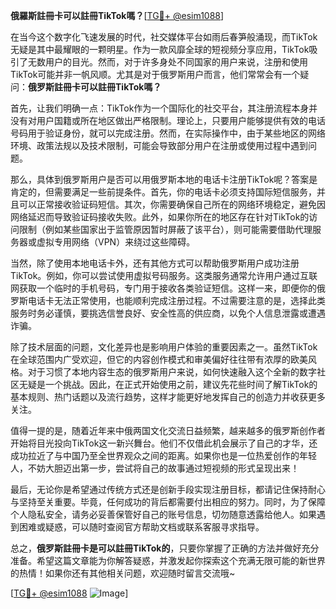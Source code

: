 **俄羅斯註冊卡可以註冊TikTok嗎？**[[TG💪+ @esim1088](https://t.me/s/esim1088)]

在当今这个数字化飞速发展的时代，社交媒体平台如雨后春笋般涌现，而TikTok无疑是其中最耀眼的一颗明星。作为一款风靡全球的短视频分享应用，TikTok吸引了无数用户的目光。然而，对于许多身处不同国家的用户来说，注册和使用TikTok可能并非一帆风顺。尤其是对于俄罗斯用户而言，他们常常会有一个疑问：**俄罗斯註冊卡可以註冊TikTok嗎？**

首先，让我们明确一点：TikTok作为一个国际化的社交平台，其注册流程本身并没有对用户国籍或所在地区做出严格限制。理论上，只要用户能够提供有效的电话号码用于验证身份，就可以完成注册。然而，在实际操作中，由于某些地区的网络环境、政策法规以及技术限制，可能会导致部分用户在注册或使用过程中遇到问题。

那么，具体到俄罗斯用户是否可以用俄罗斯本地的电话卡注册TikTok呢？答案是肯定的，但需要满足一些前提条件。首先，你的电话卡必须支持国际短信服务，并且可以正常接收验证码短信。其次，你需要确保自己所在的网络环境稳定，避免因网络延迟而导致验证码接收失败。此外，如果你所在的地区存在针对TikTok的访问限制（例如某些国家出于监管原因暂时屏蔽了该平台），则可能需要借助代理服务器或虚拟专用网络（VPN）来绕过这些障碍。

当然，除了使用本地电话卡外，还有其他方式可以帮助俄罗斯用户成功注册TikTok。例如，你可以尝试使用虚拟号码服务。这类服务通常允许用户通过互联网获取一个临时的手机号码，专门用于接收各类验证短信。这样一来，即便你的俄罗斯电话卡无法正常使用，也能顺利完成注册过程。不过需要注意的是，选择此类服务时务必谨慎，要挑选信誉良好、安全性高的供应商，以免个人信息泄露或遭遇诈骗。

除了技术层面的问题，文化差异也是影响用户体验的重要因素之一。虽然TikTok在全球范围内广受欢迎，但它的内容创作模式和审美偏好往往带有浓厚的欧美风格。对于习惯了本地内容生态的俄罗斯用户来说，如何快速融入这个全新的数字社区无疑是一个挑战。因此，在正式开始使用之前，建议先花些时间了解TikTok的基本规则、热门话题以及流行趋势，这样才能更好地发挥自己的创造力并收获更多关注。

值得一提的是，随着近年来中俄两国文化交流日益频繁，越来越多的俄罗斯创作者开始将目光投向TikTok这一新兴舞台。他们不仅借此机会展示了自己的才华，还成功拉近了与中国乃至全世界观众之间的距离。如果你也是一位热爱创作的年轻人，不妨大胆迈出第一步，尝试将自己的故事通过短视频的形式呈现出来！

最后，无论你是希望通过传统方式还是创新手段实现注册目标，都请记住保持耐心与坚持至关重要。毕竟，任何成功的背后都需要付出相应的努力。同时，为了保障个人隐私安全，请务必妥善保管好自己的账号信息，切勿随意透露给他人。如果遇到困难或疑惑，可以随时查阅官方帮助文档或联系客服寻求指导。

总之，**俄罗斯註冊卡是可以註冊TikTok的**，只要你掌握了正确的方法并做好充分准备。希望这篇文章能为你解答疑惑，并激发起你探索这个充满无限可能的新世界的热情！如果你还有其他相关问题，欢迎随时留言交流哦~

[[TG💪+ @esim1088](https://t.me/s/esim1088) ![Image](https://i.postimg.cc/4NQfJmqS/Snipaste-2025-05-13-00-14-12.png)]